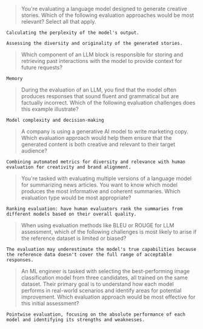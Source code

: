 >You're evaluating a language model designed to generate creative stories. Which of the following evaluation approaches would be most relevant? Select all that apply.
```
Calculating the perplexity of the model's output.
```
```
Assessing the diversity and originality of the generated stories.
```
>Which component of an LLM block is responsible for storing and retrieving past interactions with the model to provide context for future requests?
```
Memory
```
>During the evaluation of an LLM, you find that the model often produces responses that sound fluent and grammatical but are factually incorrect. Which of the following evaluation challenges does this example illustrate?
```
Model complexity and decision-making
```
>A company is using a generative AI model to write marketing copy. Which evaluation approach would help them ensure that the generated content is both creative and relevant to their target audience?
```
Combining automated metrics for diversity and relevance with human evaluation for creativity and brand alignment.
```
>You're tasked with evaluating multiple versions of a language model for summarizing news articles. You want to know which model produces the most informative and coherent summaries. Which evaluation type would be most appropriate?
```
Ranking evaluation: have human evaluators rank the summaries from different models based on their overall quality.
```
>When using evaluation methods like BLEU or ROUGE for LLM assessment, which of the following challenges is most likely to arise if the reference dataset is limited or biased?
```
The evaluation may underestimate the model's true capabilities because the reference data doesn't cover the full range of acceptable responses.
```
>An ML engineer is tasked with selecting the best-performing image classification model from three candidates, all trained on the same dataset. Their primary goal is to understand how each model performs in real-world scenarios and identify areas for potential improvement. Which evaluation approach would be most effective for this initial assessment?
```
Pointwise evaluation, focusing on the absolute performance of each model and identifying its strengths and weaknesses.
```